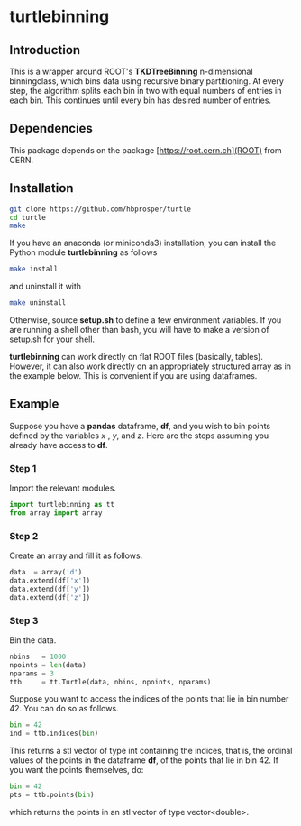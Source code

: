 # turtlebinning

## Introduction
This is a wrapper around ROOT's __TKDTreeBinning__ n-dimensional
binningclass, which bins data using recursive binary partitioning. At
every step, the algorithm splits each bin in two with equal numbers of
entries in
each bin. This continues until every bin has desired number of
entries.

## Dependencies
This package depends on the package [https://root.cern.ch](ROOT) from CERN.

## Installation

```bash
git clone https://github.com/hbprosper/turtle
cd turtle
make
```
If you have an anaconda (or miniconda3) installation, you can install the Python module __turtlebinning__ as follows
```bash
make install
```
and uninstall it with
```bash
make uninstall
```
Otherwise, source __setup.sh__ to define a few environment variables. If you are running a shell other than bash, you will have to make a version of setup.sh for your shell.

__turtlebinning__ can work directly on flat ROOT files (basically,
tables). However, it can also work directly on an appropriately structured
array as in the example below. This is convenient if you are using dataframes.

## Example
Suppose you have a __pandas__ dataframe, __df__, and you wish to bin
points defined by the variables *x* , *y*, and *z*. Here are the steps
assuming you already have access to __df__.

### Step 1

Import the relevant modules.
```python
import turtlebinning as tt
from array import array
```

### Step 2
Create an array and fill it as follows.
```python
data  = array('d')
data.extend(df['x'])
data.extend(df['y'])
data.extend(df['z'])
```

### Step 3
Bin the data.
```python
nbins   = 1000
npoints = len(data)
nparams = 3
ttb     = tt.Turtle(data, nbins, npoints, nparams)
```

Suppose you want to access the indices of the points that lie in bin number 42. You
can do so as follows.
```python
bin = 42
ind = ttb.indices(bin)
```
This returns a stl vector of type int containing the
indices, that is, the ordinal values of the points in the dataframe
__df__, of the points that lie in bin 42. If you want the points
themselves, do:
```python
bin = 42
pts = ttb.points(bin)
```
which returns the points in an stl vector of type
vector\<double\>.
